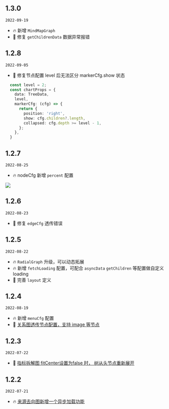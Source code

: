## 1.3.0

`2022-09-19`

- 🔥 新增 `MindMapGraph`
- 🐞 修复 `getChildrenData` 数据异常报错

## 1.2.8

`2022-09-05`

- 🐞 修复节点配置 level 后无法区分 markerCfg.show 状态

```ts
  const level = 2;
  const chartProps = {
    data: TreeData,
    level,
    markerCfg: (cfg) => {
      return {
        position: 'right',
        show: cfg.children?.length,
        collapsed: cfg.depth >= level - 1,
      };
    },
  }
```

## 1.2.7

`2022-08-25`

- 🔥 nodeCfg 新增 `percent` 配置

<img src=https://gw.alipayobjects.com/zos/antfincdn/9UCy2n8WPu/fe8e1b07-efde-4ba8-9e83-97986f668faf.png>

## 1.2.6

`2022-08-23`

- 🐞 修复 `edgeCfg` 透传错误

## 1.2.5

`2022-08-22`

- 🔥 `RadialGraph` 升级，可以动态拓展
- 🔥 新增 `fetchLoading` 配置，可配合 `asyncData` `getChildren` 等配置做自定义loading
- 🐞 完善 `layout` 定义

## 1.2.4

`2022-08-19`

- 🔥 新增 `menuCfg` 配置
- 🐞 [关系图透传节点配置，支持 image 等节点](https://github.com/ant-design/ant-design-charts/issues/1489)

## 1.2.3

`2022-07-22`

- 🐞 [指标拆解图 fitCenter设置为false 时， 树从头节点重新展开](https://github.com/ant-design/ant-design-charts/issues/1441)


## 1.2.2

`2022-07-21`

- 🔥 [来源去向图新增一个异步加载功能](https://github.com/ant-design/ant-design-charts/issues/1437)

